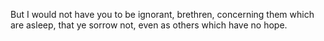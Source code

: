 But I would not have you to be ignorant, brethren, concerning them which are asleep, that ye sorrow not, even as others which have no hope.
